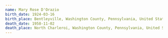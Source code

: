 ```yaml
---
name: Mary Rose D'Orazio
birth_date: 1924-03-16
birth_place: Bentleyville, Washington County, Pennsylvania, United States of America
death_date: 1958-11-02
death_place: North Charleroi, Washington County, Pennsylvania, United States of America
---
```

